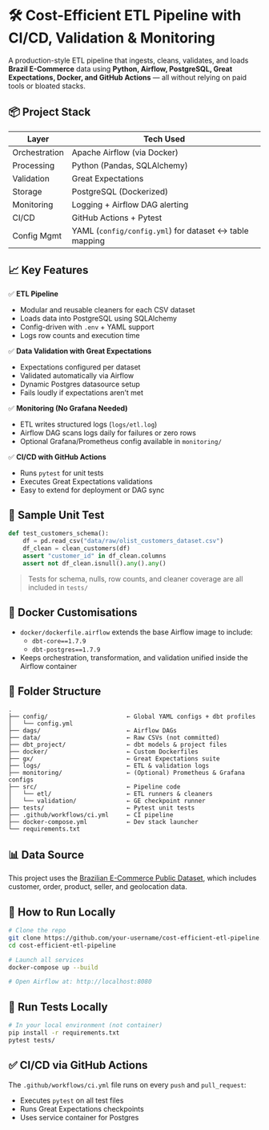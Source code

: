 # 🛠️ Cost-Efficient ETL Pipeline with CI/CD, Validation & Monitoring

A production-style ETL pipeline that ingests, cleans, validates, and loads **Brazil E-Commerce** data using **Python, Airflow, PostgreSQL, Great Expectations, Docker, and GitHub Actions** — all without relying on paid tools or bloated stacks.

## 📦 Project Stack

| Layer         | Tech Used                            |
|---------------|--------------------------------------|
| Orchestration | Apache Airflow (via Docker)          |
| Processing    | Python (Pandas, SQLAlchemy)          |
| Validation    | Great Expectations                   |
| Storage       | PostgreSQL (Dockerized)              |
| Monitoring    | Logging + Airflow DAG alerting       |
| CI/CD         | GitHub Actions + Pytest              |
| Config Mgmt   | YAML (`config/config.yml`) for dataset ↔ table mapping |

## 📈 Key Features

✅ **ETL Pipeline**  
- Modular and reusable cleaners for each CSV dataset  
- Loads data into PostgreSQL using SQLAlchemy  
- Config-driven with `.env` + YAML support  
- Logs row counts and execution time  

✅ **Data Validation with Great Expectations**  
- Expectations configured per dataset  
- Validated automatically via Airflow  
- Dynamic Postgres datasource setup  
- Fails loudly if expectations aren’t met  

✅ **Monitoring (No Grafana Needed)**  
- ETL writes structured logs (`logs/etl.log`)  
- Airflow DAG scans logs daily for failures or zero rows  
- Optional Grafana/Prometheus config available in `monitoring/`  

✅ **CI/CD with GitHub Actions**  
- Runs `pytest` for unit tests  
- Executes Great Expectations validations  
- Easy to extend for deployment or DAG sync  

## 🧪 Sample Unit Test

```python
def test_customers_schema():
    df = pd.read_csv("data/raw/olist_customers_dataset.csv")
    df_clean = clean_customers(df)
    assert "customer_id" in df_clean.columns
    assert not df_clean.isnull().any().any()
```

> Tests for schema, nulls, row counts, and cleaner coverage are all included in `tests/`

## 🐳 Docker Customisations

- `docker/dockerfile.airflow` extends the base Airflow image to include:
  - `dbt-core==1.7.9`
  - `dbt-postgres==1.7.9`
- Keeps orchestration, transformation, and validation unified inside the Airflow container

## 📁 Folder Structure

```
.
├── config/                      ← Global YAML configs + dbt profiles
│   └── config.yml
├── dags/                        ← Airflow DAGs
├── data/                        ← Raw CSVs (not committed)
├── dbt_project/                 ← dbt models & project files
├── docker/                      ← Custom Dockerfiles
├── gx/                          ← Great Expectations suite
├── logs/                        ← ETL & validation logs
├── monitoring/                  ← (Optional) Prometheus & Grafana configs
├── src/                         ← Pipeline code
│   └── etl/                     ← ETL runners & cleaners
│   └── validation/              ← GE checkpoint runner
├── tests/                       ← Pytest unit tests
├── .github/workflows/ci.yml     ← CI pipeline
├── docker-compose.yml           ← Dev stack launcher
└── requirements.txt
```

## 📊 Data Source

This project uses the [Brazilian E-Commerce Public Dataset](https://www.kaggle.com/datasets/olistbr/brazilian-ecommerce), which includes customer, order, product, seller, and geolocation data.

## 🚀 How to Run Locally

```bash
# Clone the repo
git clone https://github.com/your-username/cost-efficient-etl-pipeline.git
cd cost-efficient-etl-pipeline

# Launch all services
docker-compose up --build

# Open Airflow at: http://localhost:8080
```

## 🧪 Run Tests Locally

```bash
# In your local environment (not container)
pip install -r requirements.txt
pytest tests/
```

## ✅ CI/CD via GitHub Actions

The `.github/workflows/ci.yml` file runs on every `push` and `pull_request`:
- Executes `pytest` on all test files
- Runs Great Expectations checkpoints
- Uses service container for Postgres



